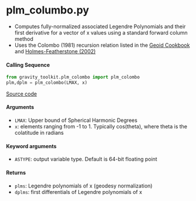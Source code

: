 plm_columbo.py
==============

- Computes fully-normalized associated Legendre Polynomials and their first derivative for a vector of x values using a standard forward column method
- Uses the Colombo (1981) recursion relation listed in the [Geoid Cookbook](http://mitgcm.org/~mlosch/geoidcookbook.pdf) and [Holmes-Featherstone (2002)](https://doi.org/10.1007/s00190-002-0216-2)

#### Calling Sequence
```python
from gravity_toolkit.plm_colombo import plm_colombo
plm,dplm = plm_colombo(LMAX, x)
```
[Source code](https://github.com/tsutterley/read-GRACE-harmonics/blob/main/gravity_toolkit/plm_columbo.py)

#### Arguments
- `LMAX`: Upper bound of Spherical Harmonic Degrees
- `x`: elements ranging from -1 to 1. Typically cos(theta), where theta is the colatitude in radians

#### Keyword arguments
- `ASTYPE`: output variable type. Default is 64-bit floating point

#### Returns
- `plms`: Legendre polynomials of x (geodesy normalization)
- `dplms`: first differentials of Legendre polynomials of x
